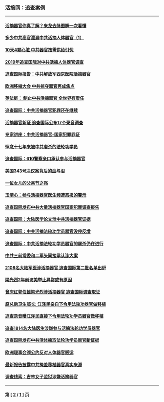 ### 活摘网：追查案例
---
#### [活摘器官你真了解？来龙去脉图解一次看懂](../../pages/nf5880/n13013820.md?01150430) 
#### [多少中共高官泄漏中共活摘人体器官（1）](../../pages/nf5880/n12671234.md?01150430) 
#### [10天4颗心脏 中共器官按需供给引忧](../../pages/nf5880/n12326366.md?01150430) 
#### [2019年追查国际对中共活摘人体器官调查](../../pages/nf5880/n11917733.md?01150430) 
#### [追查国际报告：中共解放军西京医院活摘器官](../../pages/nf5880/n11838359.md?01150430) 
#### [欧洲移植大会 中共掠夺器官再成焦点](../../pages/nf5880/n11538883.md?01150430) 
#### [英法庭： 制止中共活摘器官 全世界有责任](../../pages/nf5880/n11330691.md?01150430) 
#### [追查国际：中共活摘器官犯罪还在继续](../../pages/nf5880/n11218301.md?01150430) 
#### [活摘器官新证 追查国际公布17个录音调查](../../pages/nf5880/n10897744.md?01150430) 
#### [专家讲座：中共活摘器官-国家犯罪罪证](../../pages/nf5880/n8828153.md?01150430) 
#### [悼念十七年来被中共虐杀的法轮功学员](../../pages/nf5880/n8124823.md?01150430) 
#### [追查国际：610警察亲口承认参与活摘器官](../../pages/nf5880/n8109067.md?01150430) 
#### [美国343号决议案背后的血与泪](../../pages/nf5880/n8020684.md?01150430) 
#### [一位女儿的父亲节之殇](../../pages/nf5880/n8014122.md?01150430) 
#### [玉清心：参与活摘器官医生频遭恶报的警示](../../pages/nf5880/n4637546.md?01150430) 
#### [追查国际发布中共大量活摘器官国家犯罪调查报告](../../pages/nf5880/n4613428.md?01150430) 
#### [追查国际：大陆医学论文泄中共活摘器官证据](../../pages/nf5880/n4608794.md?01150430) 
#### [追查国际：中共活摘法轮功学员器官没停反增](../../pages/nf5880/n4584075.md?01150430) 
#### [追查国际：中共活摘法轮功学员器官的屠杀仍在进行](../../pages/nf5880/n4299154.md?01150430) 
#### [中共三前常委和二军头间接承认涉大案](../../pages/nf5880/n4286244.md?01150430) 
#### [2108名大陆军医涉活摘器官 追查国际第二批名单出炉](../../pages/nf5880/n4284769.md?01150430) 
#### [梁光烈2年前访美举止异常或有原因](../../pages/nf5880/n4279686.md?01150430) 
#### [曾庆红郭伯雄梁光烈涉活摘器官 追查国际调查取证](../../pages/nf5880/n4278462.md?01150430) 
#### [原总后卫生部长: 江泽民亲自下令用法轮功器官做移植](../../pages/nf5880/n4263864.md?01150430) 
#### [追查录音曝江泽民直接下令用法轮功学员器官做移植](../../pages/nf5880/n4261268.md?01150430) 
#### [追查1814名大陆医生涉嫌参与活摘法轮功学员器官](../../pages/nf5880/n4259055.md?01150430) 
#### [追查国际发布中共活体摘取法轮功学员器官新证据](../../pages/nf5880/n4258255.md?01150430) 
#### [欧洲理事会颁公约反对人体器官贩运](../../pages/nf5880/n4206955.md?01150430) 
#### [最新报告披露中共掩盖移植器官真实来源](../../pages/nf5880/n4140084.md?01150430) 
#### [调查线索：吉林女子监狱涉嫌活摘器官](../../pages/nf5880/n4044366.md?01150430) 

---
#### 第 [ [2](./2.md?01150430) / [1](./1.md?01150430) ] 页
